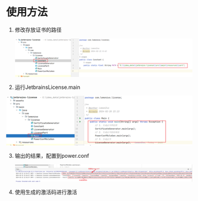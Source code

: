 # 使用方法

1. 修改存放证书的路径

   ![image-20240221125445969](./assets/image-20240221125445969.png)

2. 运行JetbrainsLicense.main

![image-20240221125543935](./assets/image-20240221125543935.png)

3. 输出的结果，配置到power.conf

   ![image-20240221125543935](./assets/image-20240221125904269.png)

4. 使用生成的激活码进行激活

